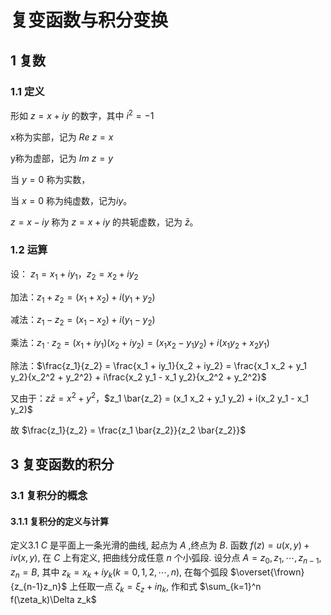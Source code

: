 # 复变函数与积分变换

## 1 复数

### 1.1 定义

形如 $z = x + iy$ 的数字，其中 $i^2 = -1$

x称为实部，记为 $Re \ z = x$

y称为虚部，记为 $Im \ z = y$

当 $y=0$ 称为实数，

当 $x=0$ 称为纯虚数，记为$iy$。

$z=x-iy$ 称为 $z=x+iy$ 的共轭虚数，记为 $\bar{z}$。

### 1.2 运算

设： $z_1 = x_1 + iy_1$，$z_2 = x_2 + iy_2$

加法：$z_1 + z_2 = (x_1 + x_2) + i(y_1 + y_2)$

减法：$z_1 - z_2 = (x_1 - x_2) + i(y_1 - y_2)$

乘法：$z_1 \cdot z_2 = (x_1 + iy_1)(x_2 + iy_2) = (x_1 x_2 - y_1 y_2) + i(x_1 y_2 + x_2 y_1)$

除法：$\frac{z_1}{z_2} = \frac{x_1 + iy_1}{x_2 + iy_2} = \frac{x_1 x_2 + y_1 y_2}{x_2^2 + y_2^2} + i\frac{x_2 y_1 - x_1 y_2}{x_2^2 + y_2^2}$

又由于：$z \bar{z} = x^2 + y^2$，$z_1 \bar{z_2} = (x_1 x_2 + y_1 y_2) + i(x_2 y_1 - x_1 y_2)$

故 $\frac{z_1}{z_2} = \frac{z_1 \bar{z_2}}{z_2 \bar{z_2}}$

## 3 复变函数的积分

### 3.1 复积分的概念

#### 3.1.1 复积分的定义与计算

定义3.1 $C$ 是平面上一条光滑的曲线, 起点为 $A$ ,终点为 $B$. 函数 $f(z)=u(x,y)+iv(x,y)$, 在 $C$ 上有定义, 把曲线分成任意 $n$ 个小弧段. 设分点 $A=z_0, z_1, \cdots, z_{n-1}, z_n = B$, 其中 $z_k=x_k+iy_k (k=0, 1, 2, \cdots, n)$, 在每个弧段 $\overset{\frown}{z_{n-1}z_n}$ 上任取一点 $\zeta_k=\xi_z+i\eta_k$, 作和式
$\sum_{k=1}^n f(\zeta_k)\Delta z_k$
